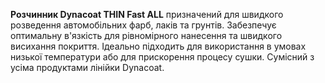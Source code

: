 **Розчинник Dynacoat THIN Fast ALL** призначений для швидкого розведення автомобільних фарб, лаків та грунтів. Забезпечує оптимальну в'язкість для рівномірного нанесення та швидкого висихання покриття. Ідеально підходить для використання в умовах низької температури або для прискорення процесу сушки. Сумісний з усіма продуктами лінійки Dynacoat.